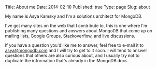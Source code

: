 Title: About me
Date: 2014-02-10
Published: true
Type: page
Slug: about

My name is Asya Kamsky and I'm a solutions architect for MongoDB.

I've got many sites on the web that I contribute to, this is one where I'm
publishing many questions and answers about MongoDB that come up on mailing lists, Google Groups, Stackoverflow, and live discussions.  

If you have a question you'd like me to answer, feel free to e-mail it to asya@mongodb.com and I will try to get to it soon.  I will tend to answer questions that others are also curious about, and I usually try not to duplicate the information that's already in the MongoDB docs.